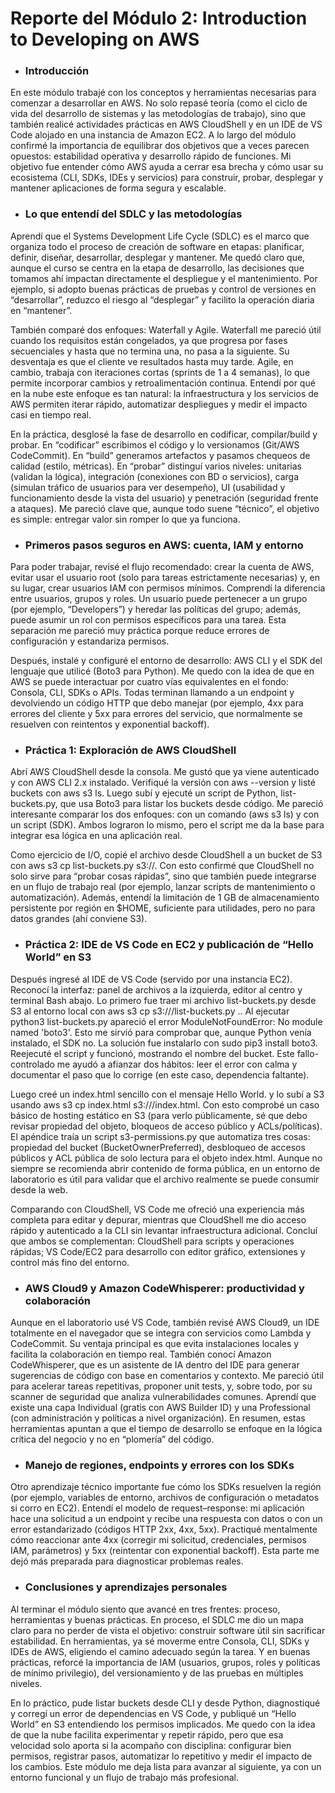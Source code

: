 # **Reporte del Módulo 2: Introduction to Developing on AWS**

- ### Introducción

En este módulo trabajé con los conceptos y herramientas necesarias para comenzar a desarrollar en AWS. No solo repasé teoría (como el ciclo de vida del desarrollo de sistemas y las metodologías de trabajo), sino que también realicé actividades prácticas en AWS CloudShell y en un IDE de VS Code alojado en una instancia de Amazon EC2. A lo largo del módulo confirmé la importancia de equilibrar dos objetivos que a veces parecen opuestos: estabilidad operativa y desarrollo rápido de funciones. Mi objetivo fue entender cómo AWS ayuda a cerrar esa brecha y cómo usar su ecosistema (CLI, SDKs, IDEs y servicios) para construir, probar, desplegar y mantener aplicaciones de forma segura y escalable.

- ### Lo que entendí del SDLC y las metodologías
Aprendí que el Systems Development Life Cycle (SDLC) es el marco que organiza todo el proceso de creación de software en etapas: planificar, definir, diseñar, desarrollar, desplegar y mantener. Me quedó claro que, aunque el curso se centra en la etapa de desarrollo, las decisiones que tomamos ahí impactan directamente el despliegue y el mantenimiento. Por ejemplo, si adopto buenas prácticas de pruebas y control de versiones en “desarrollar”, reduzco el riesgo al “desplegar” y facilito la operación diaria en “mantener”.

También comparé dos enfoques: Waterfall y Agile. Waterfall me pareció útil cuando los requisitos están congelados, ya que progresa por fases secuenciales y hasta que no termina una, no pasa a la siguiente. Su desventaja es que el cliente ve resultados hasta muy tarde. Agile, en cambio, trabaja con iteraciones cortas (sprints de 1 a 4 semanas), lo que permite incorporar cambios y retroalimentación continua. Entendí por qué en la nube este enfoque es tan natural: la infraestructura y los servicios de AWS permiten iterar rápido, automatizar despliegues y medir el impacto casi en tiempo real.

En la práctica, desglosé la fase de desarrollo en codificar, compilar/build y probar. En “codificar” escribimos el código y lo versionamos (Git/AWS CodeCommit). En “build” generamos artefactos y pasamos chequeos de calidad (estilo, métricas). En “probar” distinguí varios niveles: unitarias (validan la lógica), integración (conexiones con BD o servicios), carga (simulan tráfico de usuarios para ver desempeño), UI (usabilidad y funcionamiento desde la vista del usuario) y penetración (seguridad frente a ataques). Me pareció clave que, aunque todo suene “técnico”, el objetivo es simple: entregar valor sin romper lo que ya funciona.

- ### Primeros pasos seguros en AWS: cuenta, IAM y entorno

Para poder trabajar, revisé el flujo recomendado: crear la cuenta de AWS, evitar usar el usuario root (solo para tareas estrictamente necesarias) y, en su lugar, crear usuarios IAM con permisos mínimos. Comprendí la diferencia entre usuarios, grupos y roles. Un usuario puede pertenecer a un grupo (por ejemplo, “Developers”) y heredar las políticas del grupo; además, puede asumir un rol con permisos específicos para una tarea. Esta separación me pareció muy práctica porque reduce errores de configuración y estandariza permisos.

Después, instalé y configuré el entorno de desarrollo: AWS CLI y el SDK del lenguaje que utilicé (Boto3 para Python). Me quedo con la idea de que en AWS se puede interactuar por cuatro vías equivalentes en el fondo: Consola, CLI, SDKs o APIs. Todas terminan llamando a un endpoint y devolviendo un código HTTP que debo manejar (por ejemplo, 4xx para errores del cliente y 5xx para errores del servicio, que normalmente se resuelven con reintentos y exponential backoff).

- ### Práctica 1: Exploración de AWS CloudShell

Abrí AWS CloudShell desde la consola. Me gustó que ya viene autenticado y con AWS CLI 2.x instalado. Verifiqué la versión con aws --version y listé buckets con aws s3 ls. Luego subí y ejecuté un script de Python, list-buckets.py, que usa Boto3 para listar los buckets desde código. Me pareció interesante comparar los dos enfoques: con un comando (aws s3 ls) y con un script (SDK). Ambos lograron lo mismo, pero el script me da la base para integrar esa lógica en una aplicación real.

Como ejercicio de I/O, copié el archivo desde CloudShell a un bucket de S3 con aws s3 cp list-buckets.py s3://<mi-bucket>. Con esto confirmé que CloudShell no solo sirve para “probar cosas rápidas”, sino que también puede integrarse en un flujo de trabajo real (por ejemplo, lanzar scripts de mantenimiento o automatización). Además, entendí la limitación de 1 GB de almacenamiento persistente por región en $HOME, suficiente para utilidades, pero no para datos grandes (ahí conviene S3).

- ### Práctica 2: IDE de VS Code en EC2 y publicación de “Hello World” en S3

Después ingresé al IDE de VS Code (servido por una instancia EC2). Reconocí la interfaz: panel de archivos a la izquierda, editor al centro y terminal Bash abajo. Lo primero fue traer mi archivo list-buckets.py desde S3 al entorno local con aws s3 cp s3://<bucket>/list-buckets.py .. Al ejecutar python3 list-buckets.py apareció el error ModuleNotFoundError: No module named 'boto3'. Esto me sirvió para comprobar que, aunque Python venía instalado, el SDK no. La solución fue instalarlo con sudo pip3 install boto3. Reejecuté el script y funcionó, mostrando el nombre del bucket.
Este fallo-controlado me ayudó a afianzar dos hábitos: leer el error con calma y documentar el paso que lo corrige (en este caso, dependencia faltante).

Luego creé un index.html sencillo con el mensaje Hello World. y lo subí a S3 usando aws s3 cp index.html s3://<mi-bucket>/index.html. Con esto comprobé un caso básico de hosting estático en S3 (para verlo públicamente, sé que debo revisar propiedad del objeto, bloqueos de acceso público y ACLs/políticas). El apéndice traía un script s3-permissions.py que automatiza tres cosas: propiedad del bucket (BucketOwnerPreferred), desbloqueo de accesos públicos y ACL pública de solo lectura para el objeto index.html. Aunque no siempre se recomienda abrir contenido de forma pública, en un entorno de laboratorio es útil para validar que el archivo realmente se puede consumir desde la web.

Comparando con CloudShell, VS Code me ofreció una experiencia más completa para editar y depurar, mientras que CloudShell me dio acceso rápido y autenticado a la CLI sin levantar infraestructura adicional. Concluí que ambos se complementan: CloudShell para scripts y operaciones rápidas; VS Code/EC2 para desarrollo con editor gráfico, extensiones y control más fino del entorno.

- ### AWS Cloud9 y Amazon CodeWhisperer: productividad y colaboración

Aunque en el laboratorio usé VS Code, también revisé AWS Cloud9, un IDE totalmente en el navegador que se integra con servicios como Lambda y CodeCommit. Su ventaja principal es que evita instalaciones locales y facilita la colaboración en tiempo real.
También conocí Amazon CodeWhisperer, que es un asistente de IA dentro del IDE para generar sugerencias de código con base en comentarios y contexto. Me pareció útil para acelerar tareas repetitivas, proponer unit tests, y, sobre todo, por su scanner de seguridad que analiza vulnerabilidades comunes. Aprendí que existe una capa Individual (gratis con AWS Builder ID) y una Professional (con administración y políticas a nivel organización). En resumen, estas herramientas apuntan a que el tiempo de desarrollo se enfoque en la lógica crítica del negocio y no en “plomería” del código.

- ### Manejo de regiones, endpoints y errores con los SDKs

Otro aprendizaje técnico importante fue cómo los SDKs resuelven la región (por ejemplo, variables de entorno, archivos de configuración o metadatos si corro en EC2). Entendí el modelo de request–response: mi aplicación hace una solicitud a un endpoint y recibe una respuesta con datos o con un error estandarizado (códigos HTTP 2xx, 4xx, 5xx). Practiqué mentalmente cómo reaccionar ante 4xx (corregir mi solicitud, credenciales, permisos IAM, parámetros) y 5xx (reintentar con exponential backoff). Esta parte me dejó más preparada para diagnosticar problemas reales.

- ### Conclusiones y aprendizajes personales

Al terminar el módulo siento que avancé en tres frentes: proceso, herramientas y buenas prácticas. En proceso, el SDLC me dio un mapa claro para no perder de vista el objetivo: construir software útil sin sacrificar estabilidad. En herramientas, ya sé moverme entre Consola, CLI, SDKs y IDEs de AWS, eligiendo el camino adecuado según la tarea. Y en buenas prácticas, reforcé la importancia de IAM (usuarios, grupos, roles y políticas de mínimo privilegio), del versionamiento y de las pruebas en múltiples niveles.

En lo práctico, pude listar buckets desde CLI y desde Python, diagnostiqué y corregí un error de dependencias en VS Code, y publiqué un “Hello World” en S3 entendiendo los permisos implicados. Me quedo con la idea de que la nube facilita experimentar y repetir rápido, pero que esa velocidad solo aporta si la acompaño con disciplina: configurar bien permisos, registrar pasos, automatizar lo repetitivo y medir el impacto de los cambios. Este módulo me deja lista para avanzar al siguiente, ya con un entorno funcional y un flujo de trabajo más profesional.